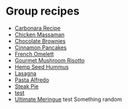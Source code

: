 # Group recipes

- [Carbonara Recipe](carbonara.md)
- [Chicken Massaman](chicken_massaman.md)
- [Chocolate Brownies](brownies.md)
- [Cinnamon Pancakes](pancakes.md)
- [French Omelett](french_omelett.md)
- [Gourmet Mushroom Risotto](gourmet_mushroom_risotto.md)
- [Hemp Seed Hummus](hemp_seed_hummus.md)
- [Lasagna](lasagna.md)
- [Pasta Alfredo](pasta_alfredo.md)
- [Steak Pie](steak_pie.md)
- [test](test.md)
- [Ultimate Meringue](Christie-Marx-Meringues.md)
test
Something random